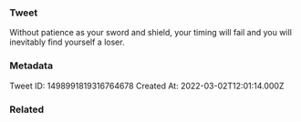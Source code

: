 ### Tweet
Without patience as your sword and shield, your timing will fail and you will inevitably find yourself a loser.

### Metadata
Tweet ID: 1498991819316764678
Created At: 2022-03-02T12:01:14.000Z

### Related

